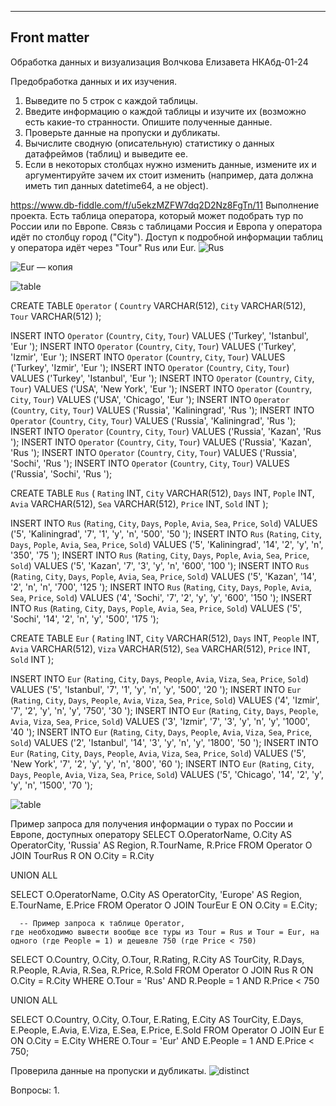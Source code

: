 ---
## Front matter
Обработка данных и визуализация
Волчкова Елизавета 
НКАбд-01-24

Предобработка данных и их изучения.
1. Выведите по 5 строк с каждой таблицы.
2. Введите информацию о каждой таблицы и изучите их (возможно есть какие-то странности. Опишите
полученные данные.
3. Проверьте данные на пропуски и дубликаты.
4. Вычислите сводную (описательную) статистику о данных датафреймов (таблиц) и выведите ее.
5. Если в некоторых столбцах нужно изменить данные, измените их и аргументируйте зачем их стоит
изменить (например, дата должна иметь тип данных datetime64, а не object).


https://www.db-fiddle.com/f/u5ekzMZFW7dq2D2Nz8FgTn/11
Выполнение проекта.
Есть таблица оператора, который может подобрать тур по России или по Европе. 
Связь с таблицами Россия и Европа у оператора идёт по столбцу город ("City"). 
Доступ к подробной информации таблиц у оператора идёт через "Tour" Rus или Eur.
![Rus](https://github.com/user-attachments/assets/42810454-1e42-42c2-8f2f-495e41190b84)


![Eur — копия](https://github.com/user-attachments/assets/5825504c-dca9-4e5a-8ea4-f0a9aef53227)


![table](https://github.com/user-attachments/assets/88af8763-228b-49aa-bb9e-412fd3a2ef99)





CREATE TABLE `Operator` (
    `Country`	VARCHAR(512),
    `City`	VARCHAR(512),
    `Tour`	VARCHAR(512)
);

INSERT INTO `Operator` (`Country`, `City`, `Tour`) VALUES ('Turkey', 'Istanbul', 'Eur ');
INSERT INTO `Operator` (`Country`, `City`, `Tour`) VALUES ('Turkey', 'Izmir', 'Eur ');
INSERT INTO `Operator` (`Country`, `City`, `Tour`) VALUES ('Turkey', 'Izmir', 'Eur ');
INSERT INTO `Operator` (`Country`, `City`, `Tour`) VALUES ('Turkey', 'Istanbul', 'Eur ');
INSERT INTO `Operator` (`Country`, `City`, `Tour`) VALUES ('USA', 'New York', 'Eur ');
INSERT INTO `Operator` (`Country`, `City`, `Tour`) VALUES ('USA', 'Chicago', 'Eur ');
INSERT INTO `Operator` (`Country`, `City`, `Tour`) VALUES ('Russia', 'Kaliningrad', 'Rus ');
INSERT INTO `Operator` (`Country`, `City`, `Tour`) VALUES ('Russia', 'Kaliningrad', 'Rus ');
INSERT INTO `Operator` (`Country`, `City`, `Tour`) VALUES ('Russia', 'Kazan', 'Rus ');
INSERT INTO `Operator` (`Country`, `City`, `Tour`) VALUES ('Russia', 'Kazan', 'Rus ');
INSERT INTO `Operator` (`Country`, `City`, `Tour`) VALUES ('Russia', 'Sochi', 'Rus ');
INSERT INTO `Operator` (`Country`, `City`, `Tour`) VALUES ('Russia', 'Sochi', 'Rus ');


CREATE TABLE `Rus` (
    `Rating`	INT,
    `City`	VARCHAR(512),
    `Days`	INT,
    `Pople`	INT,
    `Avia`	VARCHAR(512),
    `Sea`	VARCHAR(512),
    `Price`	INT,
    `Sold`	INT
);

INSERT INTO `Rus` (`Rating`, `City`, `Days`, `Pople`, `Avia`, `Sea`, `Price`, `Sold`) VALUES ('5', 'Kaliningrad', '7', '1', 'y', 'n', '500', '50 ');
INSERT INTO `Rus` (`Rating`, `City`, `Days`, `Pople`, `Avia`, `Sea`, `Price`, `Sold`) VALUES ('5', 'Kaliningrad', '14', '2', 'y', 'n', '350', '75 ');
INSERT INTO `Rus` (`Rating`, `City`, `Days`, `Pople`, `Avia`, `Sea`, `Price`, `Sold`) VALUES ('5', 'Kazan', '7', '3', 'y', 'n', '600', '100 ');
INSERT INTO `Rus` (`Rating`, `City`, `Days`, `Pople`, `Avia`, `Sea`, `Price`, `Sold`) VALUES ('5', 'Kazan', '14', '2', 'n', 'n', '700', '125 ');
INSERT INTO `Rus` (`Rating`, `City`, `Days`, `Pople`, `Avia`, `Sea`, `Price`, `Sold`) VALUES ('4', 'Sochi', '7', '2', 'y', 'y', '600', '150 ');
INSERT INTO `Rus` (`Rating`, `City`, `Days`, `Pople`, `Avia`, `Sea`, `Price`, `Sold`) VALUES ('5', 'Sochi', '14', '2', 'n', 'y', '500', '175 ');



CREATE TABLE `Eur` (
    `Rating`	INT,
    `City`	VARCHAR(512),
    `Days`	INT,
    `People`	INT,
    `Avia`	VARCHAR(512),
    `Viza`	VARCHAR(512),
    `Sea`	VARCHAR(512),
    `Price`	INT,
    `Sold`	INT
);

INSERT INTO `Eur` (`Rating`, `City`, `Days`, `People`, `Avia`, `Viza`, `Sea`, `Price`, `Sold`) VALUES ('5', 'Istanbul', '7', '1', 'y', 'n', 'y', '500', '20 ');
INSERT INTO `Eur` (`Rating`, `City`, `Days`, `People`, `Avia`, `Viza`, `Sea`, `Price`, `Sold`) VALUES ('4', 'Izmir', '7', '2', 'y', 'n', 'y', '750', '30 ');
INSERT INTO `Eur` (`Rating`, `City`, `Days`, `People`, `Avia`, `Viza`, `Sea`, `Price`, `Sold`) VALUES ('3', 'Izmir', '7', '3', 'y', 'n', 'y', '1000', '40 ');
INSERT INTO `Eur` (`Rating`, `City`, `Days`, `People`, `Avia`, `Viza`, `Sea`, `Price`, `Sold`) VALUES ('2', 'Istanbul', '14', '3', 'y', 'n', 'y', '1800', '50 ');
INSERT INTO `Eur` (`Rating`, `City`, `Days`, `People`, `Avia`, `Viza`, `Sea`, `Price`, `Sold`) VALUES ('5', 'New York', '7', '2', 'y', 'y', 'n', '800', '60 ');
INSERT INTO `Eur` (`Rating`, `City`, `Days`, `People`, `Avia`, `Viza`, `Sea`, `Price`, `Sold`) VALUES ('5', 'Chicago', '14', '2', 'y', 'y', 'n', '1500', '70 ');


![table](https://github.com/user-attachments/assets/b038cadd-2344-4d2e-a7e4-428ecf555f02)


 Пример запроса для получения информации о турах по России и Европе, доступных оператору
SELECT 
    O.OperatorName,
    O.City AS OperatorCity,
    'Russia' AS Region,
    R.TourName,
    R.Price
FROM 
    Operator O
JOIN 
    TourRus R
ON 
    O.City = R.City

UNION ALL

SELECT 
    O.OperatorName,
    O.City AS OperatorCity,
    'Europe' AS Region,
    E.TourName,
    E.Price
FROM 
    Operator O
JOIN 
    TourEur E
ON 
    O.City = E.City;



   
    
      -- Пример запроса к таблице Operator, 
    где необходимо вывести вообще все туры из Tour = Rus и Tour = Eur, на одного (где People = 1) и дешевле 750 (где Price < 750)

SELECT 
    O.Country,
    O.City,
    O.Tour,
    R.Rating,
    R.City AS TourCity,
    R.Days,
    R.People,
    R.Avia,
    R.Sea,
    R.Price,
    R.Sold
FROM 
    Operator O
JOIN 
    Rus R
ON 
    O.City = R.City
WHERE 
    O.Tour = 'Rus' 
    AND R.People = 1 
    AND R.Price < 750

UNION ALL

SELECT 
    O.Country,
    O.City,
    O.Tour,
    E.Rating,
    E.City AS TourCity,
    E.Days,
    E.People,
    E.Avia,
    E.Viza,
    E.Sea,
    E.Price,
    E.Sold
FROM 
    Operator O
JOIN 
    Eur E
ON 
    O.City = E.City
WHERE 
    O.Tour = 'Eur' 
    AND E.People = 1 
    AND E.Price < 750;



    


Проверила данные на пропуски и дубликаты.
![distinct](https://github.com/user-attachments/assets/ff87c095-281d-460d-b9b7-dd59ba95674b)

Вопросы:
1.
